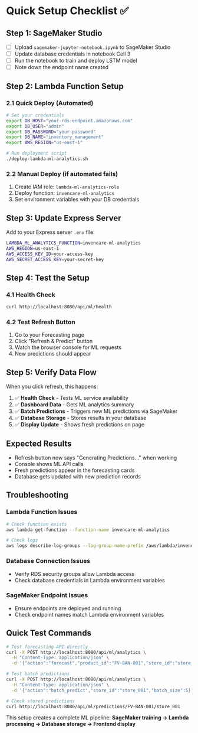 # Quick Setup Checklist ✅

## Step 1: SageMaker Studio
- [ ] Upload `sagemaker-jupyter-notebook.ipynb` to SageMaker Studio
- [ ] Update database credentials in notebook Cell 3
- [ ] Run the notebook to train and deploy LSTM model
- [ ] Note down the endpoint name created

## Step 2: Lambda Function Setup

### 2.1 Quick Deploy (Automated)
```bash
# Set your credentials
export DB_HOST="your-rds-endpoint.amazonaws.com"
export DB_USER="admin"
export DB_PASSWORD="your-password"
export DB_NAME="inventory_management"
export AWS_REGION="us-east-1"

# Run deployment script
./deploy-lambda-ml-analytics.sh
```

### 2.2 Manual Deploy (if automated fails)
1. Create IAM role: `lambda-ml-analytics-role`
2. Deploy function: `invencare-ml-analytics`
3. Set environment variables with your DB credentials

## Step 3: Update Express Server
Add to your Express server `.env` file:
```bash
LAMBDA_ML_ANALYTICS_FUNCTION=invencare-ml-analytics
AWS_REGION=us-east-1
AWS_ACCESS_KEY_ID=your-access-key
AWS_SECRET_ACCESS_KEY=your-secret-key
```

## Step 4: Test the Setup

### 4.1 Health Check
```bash
curl http://localhost:8080/api/ml/health
```

### 4.2 Test Refresh Button
1. Go to your Forecasting page
2. Click "Refresh & Predict" button
3. Watch the browser console for ML requests
4. New predictions should appear

## Step 5: Verify Data Flow

When you click refresh, this happens:
1. ✅ **Health Check** - Tests ML service availability
2. ✅ **Dashboard Data** - Gets ML analytics summary  
3. ✅ **Batch Predictions** - Triggers new ML predictions via SageMaker
4. ✅ **Database Storage** - Stores results in your database
5. ✅ **Display Update** - Shows fresh predictions on page

## Expected Results
- Refresh button now says "Generating Predictions..." when working
- Console shows ML API calls
- Fresh predictions appear in the forecasting cards
- Database gets updated with new prediction records

## Troubleshooting

### Lambda Function Issues
```bash
# Check function exists
aws lambda get-function --function-name invencare-ml-analytics

# Check logs
aws logs describe-log-groups --log-group-name-prefix /aws/lambda/invencare-ml-analytics
```

### Database Connection Issues
- Verify RDS security groups allow Lambda access
- Check database credentials in Lambda environment variables

### SageMaker Endpoint Issues
- Ensure endpoints are deployed and running
- Check endpoint names match Lambda environment variables

## Quick Test Commands

```bash
# Test forecasting API directly
curl -X POST http://localhost:8080/api/ml/analytics \
  -H "Content-Type: application/json" \
  -d '{"action":"forecast","product_id":"FV-BAN-001","store_id":"store_001","forecast_days":7}'

# Test batch predictions
curl -X POST http://localhost:8080/api/ml/analytics \
  -H "Content-Type: application/json" \
  -d '{"action":"batch_predict","store_id":"store_001","batch_size":5}'

# Check stored predictions
curl http://localhost:8080/api/ml/predictions/FV-BAN-001/store_001
```

This setup creates a complete ML pipeline: **SageMaker training → Lambda processing → Database storage → Frontend display**
